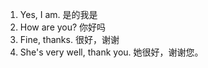 1. Yes, I am. 是的我是
2. How are you? 你好吗
3. Fine, thanks. 很好，谢谢
4. She's very well, thank you. 她很好，谢谢您。